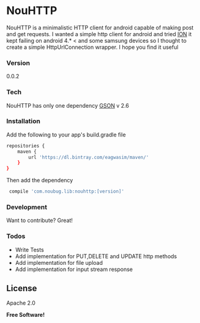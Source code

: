 # NouHTTP
NouHTTP is a minimalistic HTTP client for android capable of making post and get requests.
I wanted a simple http client for android and tried [ION] it kept failing on android 4.* < and some samsung devices
so I thought to create a simple HttpUrlConnection wrapper. I hope you find it useful
### Version
0.0.2

### Tech

NouHTTP has only one dependency [GSON] v 2.6 

### Installation

Add the following to your app's build.gradle file

```sh
repositories {
    maven {
        url 'https://dl.bintray.com/eagwasim/maven/'
    }
}
```

Then add the dependency

```sh
 compile 'com.noubug.lib:nouhttp:[version]'
```


### Development

Want to contribute? Great!

### Todos

 - Write Tests
 - Add implementation for PUT,DELETE and UPDATE http methods
 - Add implementation for file upload
 - Add implementation for input stream response

License
----

Apache 2.0


**Free Software!**

[//]: # (These are reference links used in the body of this note and get stripped out when the markdown processor does its job. There is no need to format nicely because it shouldn't be seen. Thanks SO - http://stackoverflow.com/questions/4823468/store-comments-in-markdown-syntax)


   [GSON]: <https://github.com/google/gson/blob/master/README.md>
   [ION]: <https://github.com/koush/ion/blob/master/README.md>
